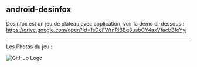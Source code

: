 ## android-desinfox

Desinfox est un jeu de plateau avec application, voir la démo ci-dessous :  
https://drive.google.com/open?id=1sDeFWtnRiBBq3usbCY4axVfacbBfoYyj

***
Les Photos du jeu :

![GitHub Logo](https://github.com/cen-paris8/ReactNative-android-desinfox/tree/master/img/1.PNG)


